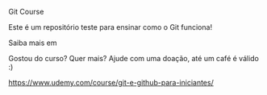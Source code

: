 Git Course

Este é um repositório teste para ensinar como o Git funciona!

Saiba mais em 

Gostou do curso? Quer mais? Ajude com uma doação, até um café é válido :) 

https://www.udemy.com/course/git-e-github-para-iniciantes/